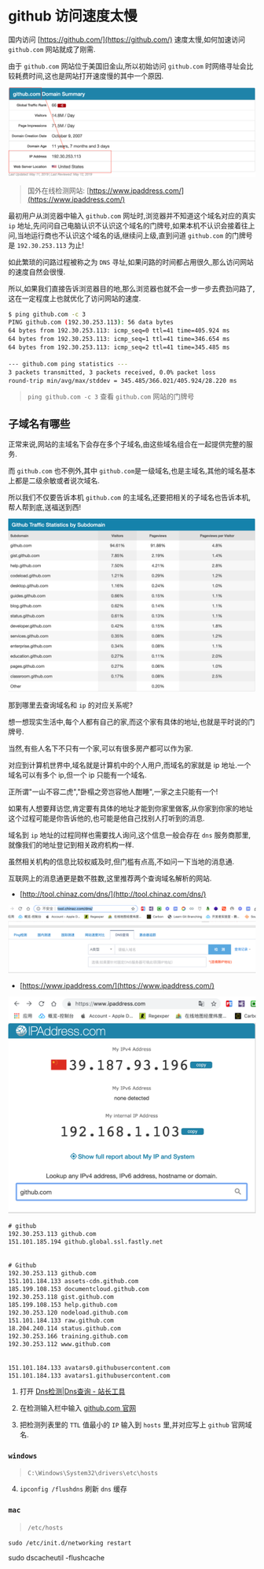 # github 访问速度太慢

国内访问 [https://github.com/](https://github.com/) 速度太慢,如何加速访问 `github.com` 网站就成了刚需.

由于 `github.com` 网站位于美国旧金山,所以初始访问 `github.com` 时网络寻址会比较耗费时间,这也是网站打开速度慢的其中一个原因.

![github-speedup-ipaddress-dns.png](./images/github-speedup-ipaddress-dns.png)

> 国外在线检测网站: [https://www.ipaddress.com/](https://www.ipaddress.com/)

最初用户从浏览器中输入 `github.com` 网址时,浏览器并不知道这个域名对应的真实 `ip` 地址,先问问自己电脑认识不认识这个域名的门牌号,如果本机不认识会接着往上问,当地运行商也不认识这个域名的话,继续问上级,直到问道 `github.com` 的门牌号是 `192.30.253.113` 为止!

如此繁琐的问路过程被称之为 `DNS` 寻址,如果问路的时间都占用很久,那么访问网站的速度自然会很慢.

所以,如果我们直接告诉浏览器目的地,那么浏览器也就不会一步一步去费劲问路了,这在一定程度上也就优化了访问网站的速度.

```bash
$ ping github.com -c 3
PING github.com (192.30.253.113): 56 data bytes
64 bytes from 192.30.253.113: icmp_seq=0 ttl=41 time=405.924 ms
64 bytes from 192.30.253.113: icmp_seq=1 ttl=41 time=346.654 ms
64 bytes from 192.30.253.113: icmp_seq=2 ttl=41 time=345.485 ms

--- github.com ping statistics ---
3 packets transmitted, 3 packets received, 0.0% packet loss
round-trip min/avg/max/stddev = 345.485/366.021/405.924/28.220 ms
```

> `ping github.com -c 3` 查看 `github.com` 网站的门牌号

## 子域名有哪些

正常来说,网站的主域名下会存在多个子域名,由这些域名组合在一起提供完整的服务.

而 `github.com` 也不例外,其中 `github.com`是一级域名,也是主域名,其他的域名基本上都是二级余敏或者说次域名.

所以我们不仅要告诉本机 `github.com` 的主域名,还要把相关的子域名也告诉本机,帮人帮到底,送福送到西!

![github-speedup-ipaddress-domain.png](./images/github-speedup-ipaddress-domain.png)

那到哪里去查询域名和 `ip` 的对应关系呢?

想一想现实生活中,每个人都有自己的家,而这个家有具体的地址,也就是平时说的门牌号.

当然,有些人名下不只有一个家,可以有很多房产都可以作为家.

对应到计算机世界中,域名就是计算机中的个人用户,而域名的家就是 ip 地址.一个域名可以有多个 ip,但一个 ip 只能有一个域名.

正所谓"一山不容二虎","卧榻之旁岂容他人酣睡",一家之主只能有一个!

如果有人想要拜访您,肯定要有具体的地址才能到你家里做客,从你家到你家的地址这个过程可能是你告诉他的,也可能是他自己找别人打听到的消息.

域名到 `ip` 地址的过程同样也需要找人询问,这个信息一般会存在 `dns` 服务商那里,就像我们的地址登记到相关政府机构一样.

虽然相关机构的信息比较权威及时,但门槛有点高,不如问一下当地的消息通.

互联网上的消息通更是数不胜数,这里推荐两个查询域名解析的网站.

- [http://tool.chinaz.com/dns/](http://tool.chinaz.com/dns/)

![github-speedup-chinaz-preview.png](./images/github-speedup-chinaz-preview.png)

- [https://www.ipaddress.com/](https://www.ipaddress.com/)

![github-speedup-ipaddress-preview.png](./images/github-speedup-ipaddress-preview.png)

```
# github
192.30.253.113 github.com
151.101.185.194 github.global.ssl.fastly.net


# Github
192.30.253.113 github.com
151.101.184.133 assets-cdn.github.com
185.199.108.153 documentcloud.github.com
192.30.253.118 gist.github.com
185.199.108.153 help.github.com
192.30.253.120 nodeload.github.com
151.101.184.133 raw.github.com
18.204.240.114 status.github.com
192.30.253.166 training.github.com
192.30.253.112 www.github.com


151.101.184.133 avatars0.githubusercontent.com
151.101.184.133 avatars1.githubusercontent.com

```



1. 打开 [Dns检测|Dns查询 - 站长工具](http://tool.chinaz.com/dns/)

2. 在检测输入栏中输入 [github.com 官网](http://tool.chinaz.com/dns/?type=1&host=github.com&ip=)

3. 把检测列表里的 `TTL` 值最小的 `IP` 输入到 `hosts` 里,并对应写上 `github` 官网域名.

### `windows` 

> `C:\Windows\System32\drivers\etc\hosts`

4. `ipconfig /flushdns` 刷新 `dns` 缓存


### `mac`

> `/etc/hosts`


`sudo /etc/init.d/networking restart`

sudo dscacheutil -flushcache

